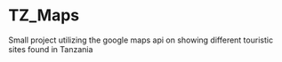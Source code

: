 # TZ_Maps
Small project utilizing the google maps api on showing different touristic sites found in Tanzania
